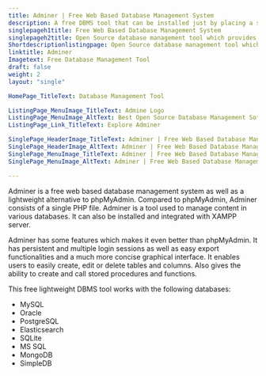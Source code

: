 ```yaml
---
title: Adminer | Free Web Based Database Management System
description: A free DBMS tool that can be installed just by placing a single PHP file. It supports a wide range of database management systems.
singlepageh1title: Free Web Based Database Management System
singlepageh2title: Open Source database management tool which provides a user-friendly interface for developers to manage Postgres, SQLite, Oracle, MS SQL and MySQL databases.
Shortdescriptionlistingpage: Open Source database management tool which provides a user-friendly interface for developers to manage Postgres, SQLite, Oracle, MS SQL and MySQL databases.
linktitle: Adminer
Imagetext: Free Database Management Tool
draft: false
weight: 2
layout: "single"

HomePage_TitleText: Database Management Tool

ListingPage_MenuImage_TitleText: Admine Logo
ListingPage_MenuImage_AltText: Best Open Source Database Management Software
ListingPage_Link_TitleText: Explore Adminer

SinglePage_HeaderImage_TitleText: Adminer | Free Web Based Database Management System
SinglePage_HeaderImage_AltText: Adminer | Free Web Based Database Management System
SinglePage_MenuImage_TitleText: Adminer | Free Web Based Database Management System
SinglePage_MenuImage_AltText: Adminer | Free Web Based Database Management System

---
```


Adminer is a free web based database management system as well as a lightweight alternative to phpMyAdmin. Compared to phpMyAdmin, Adminer consists of a single PHP file. Adminer is a tool used to manage content in various databases. It can also be installed and integrated with XAMPP server.

Adminer has some features which makes it even better than phpMyAdmin. It has persistent and multiple login sessions as well as easy export functionalities and a much more concise graphical interface. It enables users to easily create, edit or delete tables and columns. Also gives the ability to create and call stored procedures and functions.

This free lightweight DBMS tool works with the following databases:

- MySQL
- Oracle
- PostgreSQL
- Elasticsearch
- SQLite
- MS SQL
- MongoDB
- SimpleDB
 